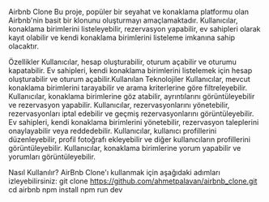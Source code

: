 Airbnb Clone
Bu proje, popüler bir seyahat ve konaklama platformu olan Airbnb'nin basit bir klonunu oluşturmayı amaçlamaktadır. Kullanıcılar, konaklama birimlerini listeleyebilir, rezervasyon yapabilir, ev sahipleri olarak kayıt olabilir ve kendi konaklama birimlerini listeleme imkanına sahip olacaktır.

Özellikler
Kullanıcılar, hesap oluşturabilir, oturum açabilir ve oturumu kapatabilir.
Ev sahipleri, kendi konaklama birimlerini listelemek için hesap oluşturabilir ve oturum açabilir.Kullanılan Teknolojiler
Kullanıcılar, mevcut konaklama birimlerini tarayabilir ve arama kriterlerine göre filtreleyebilir.
Kullanıcılar, konaklama birimlerine göz atabilir, ayrıntılarını görüntüleyebilir ve rezervasyon yapabilir.
Kullanıcılar, rezervasyonlarını yönetebilir, rezervasyonları iptal edebilir ve geçmiş rezervasyonlarını görüntüleyebilir.
Ev sahipleri, kendi konaklama birimlerini yönetebilir, rezervasyon taleplerini onaylayabilir veya reddedebilir.
Kullanıcılar, kullanıcı profillerini düzenleyebilir, profil fotoğrafı ekleyebilir ve diğer kullanıcıların profillerini görüntüleyebilir.
Kullanıcılar, konaklama birimlerine yorum yapabilir ve yorumları görüntüleyebilir.


Nasıl Kullanılır?
AirBnb Clone'ı kullanmak için aşağıdaki adımları izleyebilirsiniz:
git clone https://github.com/ahmetpalavan/airbnb_clone.git
cd airbnb
npm install
npm run dev

